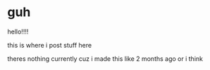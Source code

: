 # guh

hello!!!!

this is where i post stuff here

theres nothing currently cuz i made this like 2 months ago or i think
